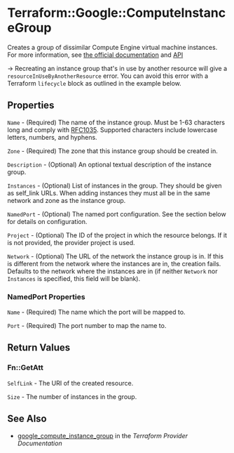 # Terraform::Google::ComputeInstanceGroup

Creates a group of dissimilar Compute Engine virtual machine instances.
For more information, see [the official documentation](https://cloud.google.com/compute/docs/instance-groups/#unmanaged_instance_groups)
and [API](https://cloud.google.com/compute/docs/reference/latest/instanceGroups)

-> Recreating an instance group that's in use by another resource will give a
`resourceInUseByAnotherResource` error. You can avoid this error with a
Terraform `lifecycle` block as outlined in the example below.

## Properties

`Name` - (Required) The name of the instance group. Must be 1-63
characters long and comply with
[RFC1035](https://www.ietf.org/rfc/rfc1035.txt). Supported characters
include lowercase letters, numbers, and hyphens.

`Zone` - (Required) The zone that this instance group should be created in.

`Description` - (Optional) An optional textual description of the instance
group.

`Instances` - (Optional) List of instances in the group. They should be given
as self_link URLs. When adding instances they must all be in the same
network and zone as the instance group.

`NamedPort` - (Optional) The named port configuration. See the section below
for details on configuration.

`Project` - (Optional) The ID of the project in which the resource belongs. If it
is not provided, the provider project is used.

`Network` - (Optional) The URL of the network the instance group is in. If
this is different from the network where the instances are in, the creation
fails. Defaults to the network where the instances are in (if neither
`Network` nor `Instances` is specified, this field will be blank).

### NamedPort Properties

`Name` - (Required) The name which the port will be mapped to.

`Port` - (Required) The port number to map the name to.


## Return Values

### Fn::GetAtt

`SelfLink` - The URI of the created resource.

`Size` - The number of instances in the group.

## See Also

* [google_compute_instance_group](https://www.terraform.io/docs/providers/google/r/compute_instance_group.html) in the _Terraform Provider Documentation_